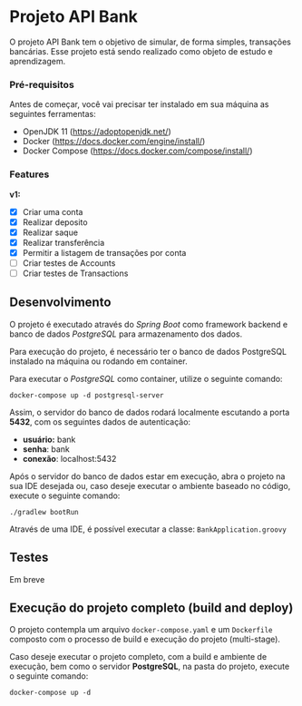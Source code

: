 # Projeto API Bank
O projeto API Bank tem o objetivo de simular, de forma simples, transações bancárias. Esse projeto está sendo realizado como objeto de estudo e aprendizagem.

### Pré-requisitos
Antes de começar, você vai precisar ter instalado em sua máquina as seguintes ferramentas:
- OpenJDK 11 (https://adoptopenjdk.net/)
- Docker (https://docs.docker.com/engine/install/)
- Docker Compose (https://docs.docker.com/compose/install/)

### Features
**v1:**
- [X] Criar uma conta
- [X] Realizar deposito
- [X] Realizar saque
- [X] Realizar transferência
- [X] Permitir a listagem de transações por conta
- [ ] Criar testes de Accounts
- [ ] Criar testes de Transactions

## Desenvolvimento
O projeto é executado através do _Spring Boot_ como framework backend e banco de dados _PostgreSQL_ para armazenamento dos dados.

Para execução do projeto, é necessário ter o banco de dados PostgreSQL instalado na máquina ou rodando em container.

Para executar o _PostgreSQL_ como container, utilize o seguinte comando:
```
docker-compose up -d postgresql-server
```

Assim, o servidor do banco de dados rodará localmente escutando a porta **5432**, com os seguintes dados de autenticação:

- **usuário:** bank
- **senha**: bank
- **conexão**: localhost:5432

Após o servidor do banco de dados estar em execução, abra o projeto na sua IDE desejada ou, caso deseje executar o ambiente baseado no código, execute o seguinte comando:

```
./gradlew bootRun
```

Através de uma IDE, é possível executar a classe: `BankApplication.groovy`

## Testes
Em breve

## Execução do projeto completo (build and deploy)
O projeto contempla um arquivo `docker-compose.yaml` e um `Dockerfile` composto com o processo de build e execução do projeto (multi-stage).

Caso deseje executar o projeto completo, com a build e ambiente de execução, bem como o servidor **PostgreSQL**, na pasta do projeto, execute o seguinte comando:

```
docker-compose up -d 
```

